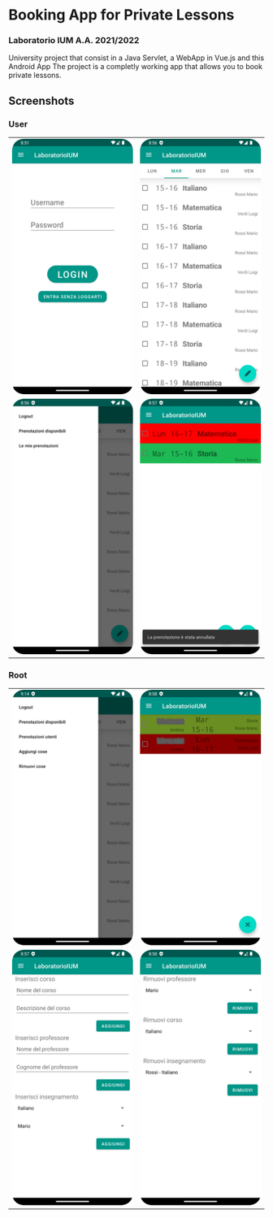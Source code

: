 # Booking App for Private Lessons
### Laboratorio IUM A.A. 2021/2022
University project that consist in a Java Servlet, a WebApp in Vue.js and this Android App
The project is a completly working app that allows you to book private lessons.

## Screenshots
### User
<table>
  <tr>
    <td>
      <img src="./assets/login.png" alt="Splash Screen">
    </td>
    <td>
      <img src="./assets/list_available.png" alt="Main Screen">
    </td>
  </tr>
  <tr>
    <td>
      <img src="./assets/side_bar.png" alt="Show Course">
    </td>
    <td>
      <img src="./assets/my_bookings.png" alt="List courses">
    </td>
  </tr>
</table>

### Root
<table>
  <tr>
    <td>
      <img src="./assets/root_side_bar.png" alt="Show Course">
    </td>
    <td>
      <img src="./assets/root_see_booked.png" alt="List courses">
    </td>
  </tr>
  <tr>
    <td>
      <img src="./assets/root_insert.png" alt="Show Course">
    </td>
    <td>
      <img src="./assets/root_remove.png" alt="List courses">
    </td>
  </tr>
</table>

